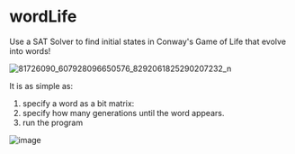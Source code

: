 # wordLife
Use a SAT Solver to find initial states in Conway's Game of Life that evolve into words!


![81726090_607928096650576_8292061825290207232_n](https://user-images.githubusercontent.com/15061801/116877919-7ceb8580-ac16-11eb-87db-d2b4eae01f95.gif)

It is as simple as:

1. specify a word as a bit matrix:
2. specify how many generations until the word appears.
3. run the program

![image](https://user-images.githubusercontent.com/15061801/116878689-9ccf7900-ac17-11eb-9163-39a00f44d53f.png)


